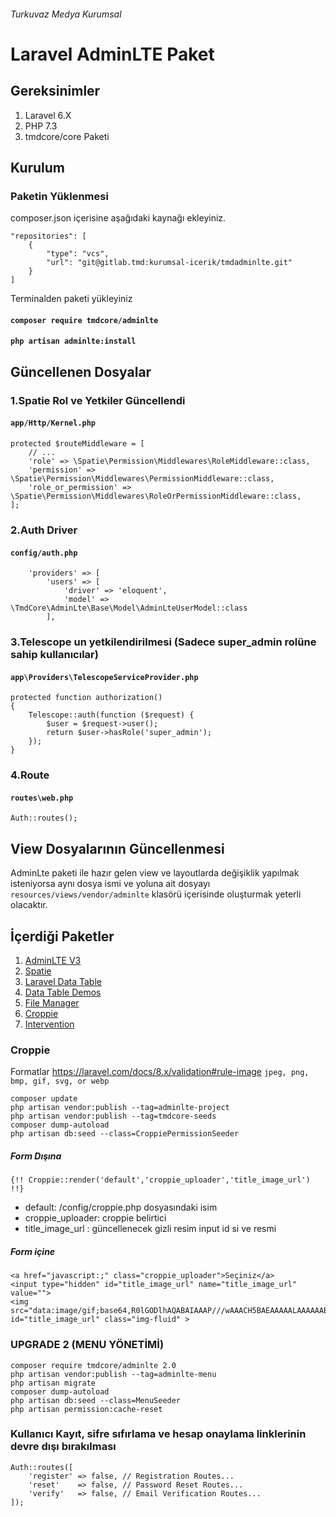 ###### Turkuvaz Medya Kurumsal

# **Laravel AdminLTE Paket**


## Gereksinimler

1. Laravel 6.X
2. PHP 7.3
3. tmdcore/core Paketi

## Kurulum

### Paketin Yüklenmesi
composer.json içerisine aşağıdaki kaynağı ekleyiniz.

    "repositories": [
        {
            "type": "vcs",
            "url": "git@gitlab.tmd:kurumsal-icerik/tmdadminlte.git"
        }
    ]

Terminalden paketi yükleyiniz

#### `composer require tmdcore/adminlte`
#### `php artisan adminlte:install`



## Güncellenen Dosyalar
### 1.Spatie Rol ve Yetkiler Güncellendi
#### `app/Http/Kernel.php`

    protected $routeMiddleware = [
        // ...
        'role' => \Spatie\Permission\Middlewares\RoleMiddleware::class,
        'permission' => \Spatie\Permission\Middlewares\PermissionMiddleware::class,
        'role_or_permission' => \Spatie\Permission\Middlewares\RoleOrPermissionMiddleware::class,
    ];

### 2.Auth Driver
#### `config/auth.php`

        'providers' => [
            'users' => [
                'driver' => 'eloquent',
                'model' => \TmdCore\AdminLte\Base\Model\AdminLteUserModel::class
            ],


### 3.Telescope un yetkilendirilmesi (Sadece super_admin rolüne sahip kullanıcılar)
#### `app\Providers\TelescopeServiceProvider.php`

    protected function authorization()
    {
        Telescope::auth(function ($request) {
            $user = $request->user();
            return $user->hasRole('super_admin');
        });
    } 
### 4.Route
#### `routes\web.php`

    Auth::routes();      



## View Dosyalarının Güncellenmesi
AdminLte paketi ile hazır gelen view ve layoutlarda değişiklik yapılmak isteniyorsa aynı dosya ismi ve yoluna ait dosyayı
`resources/views/vendor/adminlte` klasörü içerisinde oluşturmak yeterli olacaktır.
## İçerdiği  Paketler

1. [AdminLTE V3](https://adminlte.io/themes/v3/index.html "AdminLTE V3")
2. [Spatie](https://docs.spatie.be/laravel-permission/v3/installation-laravel/ "Spatie")
3. [Laravel Data Table](https://yajrabox.com/docs/laravel-datatables/master/ "Data Table")
4. [Data Table Demos](https://datatables.yajrabox.com/eloquent/basic "Data Table Demos")
5. [File Manager](https://webmai.ru/projects/file-manager "File Manager")
6. [Croppie](https://foliotek.github.io/Croppie/ "Croppie")
7. [Intervention](http://image.intervention.io/ "Intervention")



### Croppie

Formatlar
https://laravel.com/docs/8.x/validation#rule-image
`jpeg, png, bmp, gif, svg, or webp`

    composer update
    php artisan vendor:publish --tag=adminlte-project
    php artisan vendor:publish --tag=tmdcore-seeds
    composer dump-autoload
    php artisan db:seed --class=CroppiePermissionSeeder

##### Form Dışına
``{!! Croppie::render('default','croppie_uploader','title_image_url') !!}``
*  default:  /config/croppie.php dosyasındaki isim
*  croppie_uploader:  croppie belirtici
*  title_image_url :  güncellenecek gizli resim input id si ve resmi

##### Form içine 
    <a href="javascript:;" class="croppie_uploader">Seçiniz</a>
    <input type="hidden" id="title_image_url" name="title_image_url" value="">
    <img src="data:image/gif;base64,R0lGODlhAQABAIAAAP///wAAACH5BAEAAAAALAAAAAABAAEAAAICRAEAOw==" id="title_image_url" class="img-fluid" >




### UPGRADE 2 (MENU YÖNETİMİ)
    composer require tmdcore/adminlte 2.0
    php artisan vendor:publish --tag=adminlte-menu
    php artisan migrate
    composer dump-autoload
    php artisan db:seed --class=MenuSeeder
    php artisan permission:cache-reset
    
### Kullanıcı Kayıt, sifre sıfırlama ve hesap onaylama linklerinin devre dışı bırakılması
    Auth::routes([
        'register' => false, // Registration Routes...
        'reset'    => false, // Password Reset Routes...
        'verify'   => false, // Email Verification Routes...
    ]);
